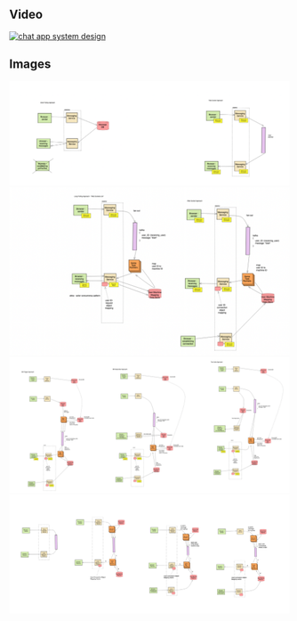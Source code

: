 

## Video

[![chat app system design](https://img.youtube.com/vi/D61pXpfeYsM/hqdefault.jpg)](https://www.youtube.com/watch?v=D61pXpfeYsM)


## Images

<img src="images/1_simplified-communication-diagrams.png" alt="chat app system design">

<img src="images/2_detailed-communication-diagrams.png" alt="chat app system design">

<img src="images/3_CDC-approaches.png" alt="chat app system design">

<img src="images/4_whatsapp_draft.png" alt="chat app system design">

